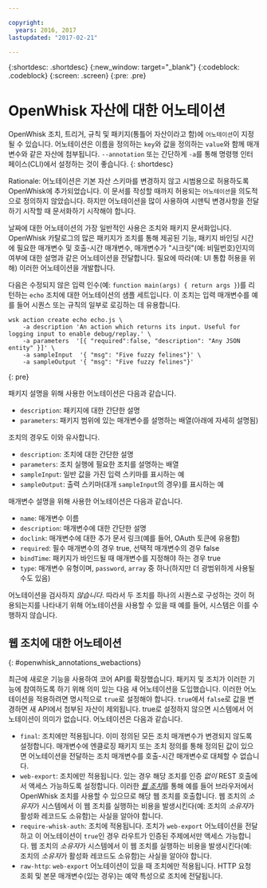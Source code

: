 ```yaml
---

copyright:
  years: 2016, 2017
lastupdated: "2017-02-21"

---
```


{:shortdesc: .shortdesc}
{:new_window: target="_blank"}
{:codeblock: .codeblock}
{:screen: .screen}
{:pre: .pre}

# OpenWhisk 자산에 대한 어노테이션

OpenWhisk 조치, 트리거, 규칙 및 패키지(통틀어 자산이라고 함)에 `어노테이션`이 지정될 수 있습니다. 어노테이션은 이름을 정의하는 `key`와 값을 정의하는 `value`와 함께 매개변수와 같은 자산에 첨부됩니다. `--annotation` 또는 간단하게 `-a`를 통해 명령행 인터페이스(CLI)에서 설정하는 것이 좋습니다.
{: shortdesc}

Rationale: 어노테이션은 기본 자산 스키마를 변경하지 않고 시범용으로 허용하도록 OpenWhisk에 추가되었습니다. 이 문서를 작성할 때까지 허용되는 `어노테이션`을 의도적으로 정의하지 않았습니다. 하지만 어노테이션을 많이 사용하여 시맨틱 변경사항을 전달하기 시작할 때 문서화하기 시작해야 합니다.

날짜에 대한 어노테이션의 가장 일반적인 사용은 조치와 패키지 문서화입니다. OpenWhisk 카탈로그의 많은 패키지가 조치를 통해 제공된 기능, 패키지 바인딩 시간에 필요한 매개변수 및 호출-시간 매개변수, 매개변수가 "시크릿"(예: 비밀번호)인지의 여부에 대한 설명과 같은 어노테이션을 전달합니다. 필요에 따라(예: UI 통합 허용을 위해) 이러한 어노테이션을 개발합니다.

다음은 수정되지 않은 입력 인수(예: `function main(args) { return args }`)를 리턴하는 `echo` 조치에 대한 어노테이션의 샘플 세트입니다. 이 조치는 입력 매개변수를 예를 들어 시퀀스 또는 규칙의 일부로 로깅하는 데 유용합니다.

```
wsk action create echo echo.js \
    -a description 'An action which returns its input. Useful for logging input to enable debug/replay.' \
    -a parameters  '[{ "required":false, "description": "Any JSON entity" }]' \
    -a sampleInput  '{ "msg": "Five fuzzy felines"}' \
    -a sampleOutput '{ "msg": "Five fuzzy felines"}'
```
{: pre}

패키지 설명을 위해 사용한 어노테이션은 다음과 같습니다.

- `description`: 패키지에 대한 간단한 설명
- `parameters`: 패키지 범위에 있는 매개변수를 설명하는 배열(아래에 자세히 설명됨)

조치의 경우도 이와 유사합니다. 

- `description`: 조치에 대한 간단한 설명
- `parameters`: 조치 실행에 필요한 조치를 설명하는 배열
- `sampleInput`: 일반 값을 가진 입력 스키마를 표시하는 예
- `sampleOutput`: 출력 스키마(대개 `sampleInput`의 경우)를 표시하는 예

매개변수 설명을 위해 사용한 어노테이션은 다음과 같습니다.

- `name`: 매개변수 이름
- `description`: 매개변수에 대한 간단한 설명
- `doclink`: 매개변수에 대한 추가 문서 링크(예를 들어, OAuth 토큰에 유용함) 
- `required`: 필수 매개변수의 경우 true, 선택적 매개변수의 경우 false
- `bindTime`: 패키지가 바인드될 때 매개변수를 지정해야 하는 경우 true
- `type`: 매개변수 유형이며, `password`, `array` 중 하나(하지만 더 광범위하게 사용될 수도 있음)

어노테이션을 검사하지 *않습니다*. 따라서 두 조치를 하나의 시퀀스로 구성하는 것이 허용되는지를 나타내기 위해 어노테이션을 사용할 수 있을 때 예를 들어, 시스템은 이를 수행하지 않습니다.

## 웹 조치에 대한 어노테이션
{: #openwhisk_annotations_webactions}

최근에 새로운 기능을 사용하여 코어 API를 확장했습니다. 패키지 및 조치가 이러한 기능에 참여하도록 하기 위해 의미 있는 다음 새 어노테이션을 도입했습니다. 이러한 어노테이션을 적용하려면 명시적으로 `true`로 설정해야 합니다. `true`에서 `false`로 값을 변경하면 새 API에서 첨부된 자산이 제외됩니다. true로 설정하지 않으면 시스템에서 어노테이션이 의미가 없습니다. 어노테이션은 다음과 같습니다.

- `final`: 조치에만 적용됩니다. 이미 정의된 모든 조치 매개변수가 변경되지 않도록 설정합니다. 매개변수에 엔클로징 패키지 또는 조치 정의를 통해 정의된 값이 있으면 어노테이션을 전달하는 조치 매개변수를 호출-시간 매개변수로 대체할 수 없습니다.
- `web-export`: 조치에만 적용됩니다. 있는 경우 해당 조치를 인증 *없이* REST 호출에서 액세스 가능하도록 설정합니다. 이러한 [*웹 조치*](openwhisk_webactions.html)를 통해 예를 들어 브라우저에서 OpenWhisk 조치를 사용할 수 있으므로 해당 웹 조치를 호출합니다. 웹 조치의 *소유자*가 시스템에서 이 웹 조치를 실행하는 비용을 발생시킨다(예: 조치의 *소유자*가 활성화 레코드도 소유함)는 사실을 알아야 합니다.
- `require-whisk-auth`: 조치에 적용됩니다. 조치가 `web-export` 어노테이션을 전달하고 이 어노테이션이 `true`인 경우 라우트가 인증된 주제에서만 액세스 가능합니다. 웹 조치의 *소유자*가 시스템에서 이 웹 조치를 실행하는 비용을 발생시킨다(예: 조치의 *소유자*가 활성화 레코드도 소유함)는 사실을 알아야 합니다.
- `raw-http`: `web-export` 어노테이션이 있을 때 조치에만 적용됩니다. HTTP 요청 조회 및 본문 매개변수(있는 경우)는 예약 특성으로 조치에 전달됩니다.

